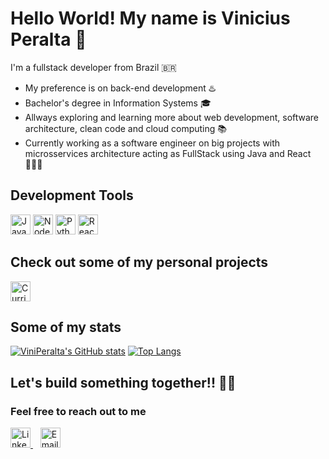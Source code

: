 # Hello World! My name is Vinicius Peralta 👋

I'm a fullstack developer from Brazil 🇧🇷

- My preference is on back-end development ♨️
- Bachelor's degree in Information Systems 🎓
- Allways exploring and learning more about web development, software architecture, clean code and cloud computing 📚
- Currently working as a software engineer on big projects with microsservices architecture acting as FullStack using Java and React 👨🏼‍💻

## Development Tools

<img src="https://github.com/user-attachments/assets/8ea25326-31d4-4cbc-a544-34732f587f2b" alt="Java" title="Java" width="32" height="32">
<img src="https://github.com/user-attachments/assets/683f3321-89d3-400d-a1fd-2c4499583bb9" alt="Node JS" title="Node JS" width="32" height="32">
<img src="https://github.com/user-attachments/assets/f8b85e54-aec5-4b21-b354-f10810b4c722" alt="Python" title="Python" width="32" height="32">
<img src="https://github.com/user-attachments/assets/251a9b98-666d-4231-a864-397b870bb6e0" alt="React JS" title="React JS" width="32" height="32">

## Check out some of my personal projects

<a href="https://github.com/Curriculum-Vitae-AI" target="_blank">
  <img src="https://github.com/user-attachments/assets/87048e87-4262-4cff-9806-2d998b534d84" alt="CurriculumAI" title="CurriculumAI" width="32" height="32">
</a>

## Some of my stats

[![ViniPeralta's GitHub stats](https://github-readme-stats.vercel.app/api?username=ViniPeralta&count_private=true&include_all_commits=true&show_icons=true&theme=tokyonight&hide=stars)](https://github.com/ViniPeralta/github-readme-stats)
[![Top Langs](https://github-readme-stats.vercel.app/api/top-langs/?username=ViniPeralta&layout=compact&theme=tokyonight)](https://github.com/ViniPeralta/github-readme-stats)

## Let's build something together!! 🤝🏼
### Feel free to reach out to me

<a href="https://www.linkedin.com/in/vinicius-peralta/" target="_blank">
  <img src="https://github.com/user-attachments/assets/47d4bdcc-90cc-4f77-9621-bf0b7cae8e8e" alt="Linkedin" title="Linkedin" width="32" height="32">
</a>
&nbsp;&nbsp;
<a href="mailto:vinicius-peralta@hotmail.com" target="_blank">
  <img src="https://github.com/user-attachments/assets/cf94efd2-83c8-4a64-b842-3a90f2dc04b8" alt="Email" title="Email" width="32" height="32">
</a>
